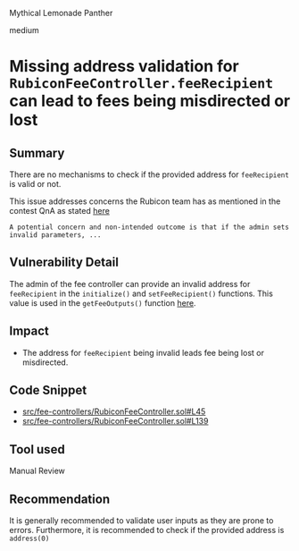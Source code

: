 Mythical Lemonade Panther

medium

# Missing address validation for `RubiconFeeController.feeRecipient` can lead to fees being misdirected or lost

## Summary
There are no mechanisms to check if the provided address for `feeRecipient` is valid or not.

This issue addresses concerns the Rubicon team has as mentioned in the contest QnA as stated [here](https://github.com/sherlock-audit/2024-02-rubicon-finance/blob/main/README.md#q-are-there-any-additional-protocol-roles-if-yes-please-explain-in-detail)

`A potential concern and non-intended outcome is that if the admin sets invalid parameters, ...`

## Vulnerability Detail
The admin of the fee controller can provide an invalid address for `feeRecipient` in the `initialize()` and `setFeeRecipient()` functions. This value is used in the `getFeeOutputs()` function [here](https://github.com/sherlock-audit/2024-02-rubicon-finance/blob/11cac67919e8a1303b3a3177291b88c0c70bf03b/gladius-contracts-internal/src/fee-controllers/RubiconFeeController.sol#L102).

## Impact

- The address for `feeRecipient` being invalid leads fee being lost or misdirected.

## Code Snippet

- [src/fee-controllers/RubiconFeeController.sol#L45](https://github.com/sherlock-audit/2024-02-rubicon-finance/blob/11cac67919e8a1303b3a3177291b88c0c70bf03b/gladius-contracts-internal/src/fee-controllers/RubiconFeeController.sol#L45)
- [src/fee-controllers/RubiconFeeController.sol#L139](https://github.com/sherlock-audit/2024-02-rubicon-finance/blob/11cac67919e8a1303b3a3177291b88c0c70bf03b/gladius-contracts-internal/src/fee-controllers/RubiconFeeController.sol#L139)

## Tool used

Manual Review

## Recommendation
It is generally recommended to validate user inputs as they are prone to errors. Furthermore, it is recommended to check if the provided address is `address(0)` 